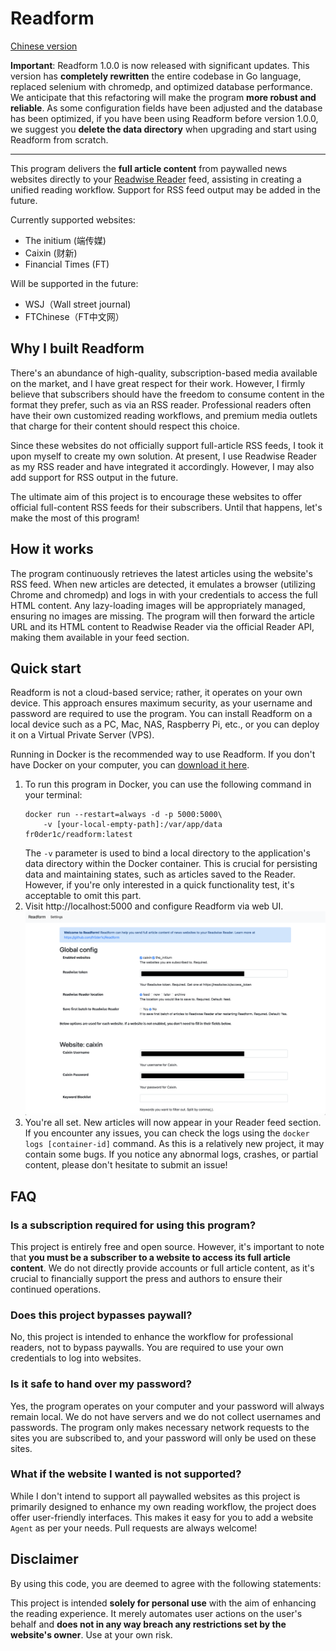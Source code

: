 # Readform
[Chinese version](./README_ZH.md)

**Important**: Readform 1.0.0 is now released with significant updates. This version has **completely rewritten** the entire codebase in Go language, replaced selenium with chromedp, and optimized database performance. We anticipate that this refactoring will make the program **more robust and reliable**. As some configuration fields have been adjusted and the database has been optimized, if you have been using Readform before version 1.0.0, we suggest you **delete the data directory** when upgrading and start using Readform from scratch.


---------
This program delivers the **full article content** from paywalled news websites directly to your [Readwise Reader](https://readwise.io/read) feed, assisting in creating a unified reading workflow. Support for RSS feed output may be added in the future.

Currently supported websites:
- The initium (端传媒)
- Caixin (财新)
- Financial Times (FT)

Will be supported in the future:
- WSJ（Wall street journal)
- FTChinese（FT中文网）

## Why I built Readform
There's an abundance of high-quality, subscription-based media available on the market, and I have great respect for their work. However, I firmly believe that subscribers should have the freedom to consume content in the format they prefer, such as via an RSS reader. Professional readers often have their own customized reading workflows, and premium media outlets that charge for their content should respect this choice.

Since these websites do not officially support full-article RSS feeds, I took it upon myself to create my own solution. At present, I use Readwise Reader as my RSS reader and have integrated it accordingly. However, I may also add support for RSS output in the future.

The ultimate aim of this project is to encourage these websites to offer official full-content RSS feeds for their subscribers. Until that happens, let's make the most of this program!

## How it works
The program continuously retrieves the latest articles using the website's RSS feed. When new articles are detected, it emulates a browser (utilizing Chrome and chromedp) and logs in with your credentials to access the full HTML content. Any lazy-loading images will be appropriately managed, ensuring no images are missing. The program will then forward the article URL and its HTML content to Readwise Reader via the official Reader API, making them available in your feed section.


## Quick start
Readform is not a cloud-based service; rather, it operates on your own device. This approach ensures maximum security, as your username and password are required to use the program. You can install Readform on a local device such as a PC, Mac, NAS, Raspberry Pi, etc., or you can deploy it on a Virtual Private Server (VPS).

Running in Docker is the recommended way to use Readform. If you don't have Docker on your computer, you can [download it here](https://docs.docker.com/get-docker/).

1. To run this program in Docker, you can use the following command in your terminal:
    ```commandline
    docker run --restart=always -d -p 5000:5000\
        -v [your-local-empty-path]:/var/app/data fr0der1c/readform:latest
    ```
   The `-v` parameter is used to bind a local directory to the application's data directory within the Docker container. This is crucial for persisting data and maintaining states, such as articles saved to the Reader. However, if you're only interested in a quick functionality test, it's acceptable to omit this part.
2. Visit http://localhost:5000 and configure Readform via web UI.
   ![Readform screenshot](./screenshot.png)
3. You're all set. New articles will now appear in your Reader feed section. If you encounter any issues, you can check the logs using the `docker logs [container-id]` command. As this is a relatively new project, it may contain some bugs. If you notice any abnormal logs, crashes, or partial content, please don't hesitate to submit an issue!

## FAQ
### Is a subscription required for using this program?
This project is entirely free and open source. However, it's important to note that **you must be a subscriber to a website to access its full article content**. We do not directly provide accounts or full article content, as it's crucial to financially support the press and authors to ensure their continued operations.

### Does this project bypasses paywall?
No, this project is intended to enhance the workflow for professional readers, not to bypass paywalls. You are required to use your own credentials to log into websites.

### Is it safe to hand over my password?
Yes, the program operates on your computer and your password will always remain local. We do not have servers and we do not collect usernames and passwords. The program only makes necessary network requests to the sites you are subscribed to, and your password will only be used on these sites.

### What if the website I wanted is not supported?
While I don't intend to support all paywalled websites as this project is primarily designed to enhance my own reading workflow, the project does offer user-friendly interfaces. This makes it easy for you to add a website `Agent` as per your needs. Pull requests are always welcome!

## Disclaimer
By using this code, you are deemed to agree with the following statements:

This project is intended **solely for personal use** with the aim of enhancing the reading experience. It merely automates user actions on the user's behalf and **does not in any way breach any restrictions set by the website's owner**. Use at your own risk.